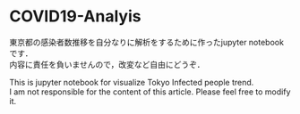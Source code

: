 # COVID19-Analyis
東京都の感染者数推移を自分なりに解析をするために作ったjupyter notebookです．  
内容に責任を負いませんので，改変など自由にどうぞ．

This is jupyter notebook for visualize Tokyo Infected people trend.  
I am not responsible for the content of this article. Please feel free to modify it.
